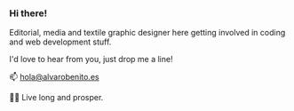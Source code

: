 ### Hi there!

Editorial, media and textile graphic designer here getting involved in coding and web development stuff. 

I'd love to hear from you, just drop me a line! 

📫  hola@alvarobenito.es

🖖🏻 Live long and prosper.
